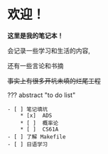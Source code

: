 # **欢迎！**

**这里是我的笔记本！**
    
会记录一些学习和生活的内容,

还有一些言论和书摘
    
<strike>事实上有很多开坑未填的烂尾工程</strike>


??? abstract "to do list"

    - [ ] 笔记填坑
        * [x]  ADS
        * [ ]  概率论
        * [ ]  CS61A
    - [ ] 了解 Makefile
    - [ ] 日语学习
